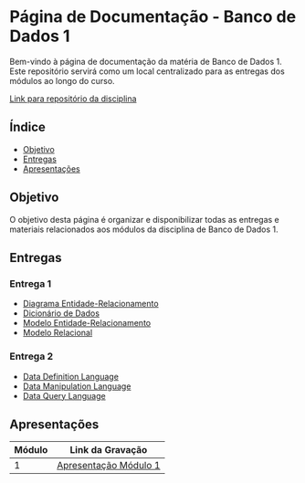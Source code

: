 # Página de Documentação - Banco de Dados 1

Bem-vindo à página de documentação da matéria de Banco de Dados 1. Este repositório servirá como um local centralizado para as entregas dos módulos ao longo do curso.

[Link para repositório da disciplina](https://github.com/SBD1/2024.2-Pokemon)

## Índice

- [Objetivo](#objetivo)
- [Entregas](#entregas)
- [Apresentações](#apresentações)

## Objetivo

O objetivo desta página é organizar e disponibilizar todas as entregas e materiais relacionados aos módulos da disciplina de Banco de Dados 1.

## Entregas

### Entrega 1
- [Diagrama Entidade-Relacionamento](https://github.com/SBD1/2024.2-Pokemon/blob/main/docs/Entrega%201/DER.md)
- [Dicionário de Dados](https://github.com/SBD1/2024.2-Pokemon/blob/main/docs/Entrega%201/DD.md)
- [Modelo Entidade-Relacionamento](https://github.com/SBD1/2024.2-Pokemon/blob/main/docs/Entrega%201/MER.md)
- [Modelo Relacional](https://github.com/SBD1/2024.2-Pokemon/blob/main/docs/Entrega%201/MREL.md)

### Entrega 2
- [Data Definition Language](https://github.com/SBD1/2024.2-Pokemon/blob/main/BD/01_Tabelas.sql)
- [Data Manipulation Language](https://github.com/SBD1/2024.2-Pokemon/blob/main/BD/02_Insert_sem_FK.sql)
- [Data Query Language](https://github.com/SBD1/2024.2-Pokemon/blob/main/BD/03_Consultas.sql)

## Apresentações

| Módulo | Link da Gravação                               |
|--------|------------------------------------------------|
| 1      | [Apresentação Módulo 1](https://www.youtube.com/watch?v=WyXHYP3-kAY) |